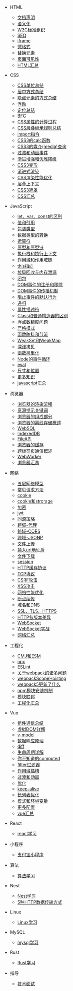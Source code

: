* HTML
  * [文档声明](HTML/文档声明.md "文档声明")
  * [语义化](HTML/语义化.md "语义化")
  * [W3C标准组织](HTML/W3C标准组织.md "W3C标准组织")
  * [SEO](HTML/SEO.md "SEO")
  * [iframe](HTML/iframe.md "iframe")
  * [微格式](HTML/微格式.md "微格式")
  * [替换元素](HTML/替换元素.md "替换元素")
  * [页面可见性](HTML/页面可见性.md "页面可见性")
  * [HTML汇总](HTML/HTML汇总.md.md "HTML汇总")

* CSS
  * [CSS单位总结](CSS/CSS单位总结.md "CSS单位总结")
  * [居中方式总结](CSS/居中方式总结.md "居中方式总结")
  * [隐藏元素的方式总结](CSS/隐藏元素的方式总结.md "隐藏元素的方式总结")
  * [浮动](CSS/浮动.md "浮动")
  * [定位总结](CSS/定位总结.md "定位总结")
  * [BFC](CSS/BFC.md "BFC")
  * [CSS属性的计算过程](CSS/CSS属性的计算过程.md "CSS属性的计算过程")
  * [CSS层叠继承规则总结](CSS/CSS层叠继承规则总结.md "CSS层叠继承规则总结")
  * [import指令](CSS/import指令.md "import指令")
  * [CSS3的calc函数](CSS/CSS3的calc函数.md "CSS3的calc函数")
  * [CSS3的媒介(media)查询](CSS/CSS3的媒介(media)查询.md "CSS3的媒介(media)查询")
  * [过渡和动画事件](CSS/过渡和动画事件.md "过渡和动画事件")
  * [渐进增强和优雅降级](CSS/渐进增强和优雅降级.md "渐进增强和优雅降级")
  * [CSS3变形](CSS/CSS3变形.md "CSS3变形")
  * [渐进式渲染](CSS/渐进式渲染.md "渐进式渲染")
  * [CSS渲染性能优化](CSS/CSS渲染性能优化.md "CSS渲染性能优化")
  * [层叠上下文](CSS/层叠上下文.md "层叠上下文")
  * [CSS3遮罩](CSS/CSS3遮罩.md "CSS3遮罩")
  * [CSS汇总](CSS/CSS汇总.md "CSS汇总")

* JavaScript
  * [let、var、const的区别](JavaScript/let、var、const的区别.md "let、var、const的区别")
  * [值和引用](JavaScript/值和引用.md "值和引用")
  * [包装类型](JavaScript/包装类型.md "包装类型")
  * [数据类型的转换](JavaScript/数据类型的转换.md "数据类型的转换")
  * [运算符](JavaScript/运算符.md "运算符")
  * [原型和原型链](JavaScript/原型和原型链.md "原型和原型链")
  * [执行栈和执行上下文](JavaScript/执行栈和执行上下文.md "执行栈和执行上下文")
  * [作用域和作用域链](JavaScript/作用域和作用域链.md "作用域和作用域链")
  * [this指向](JavaScript/this指向.md "this指向")
  * [垃圾回收与内存泄漏](JavaScript/垃圾回收与内存泄漏.md "垃圾回收与内存泄漏")
  * [闭包](JavaScript/闭包.md "闭包")
  * [DOM事件的注册和移除](JavaScript/DOM事件的注册和移除.md "DOM事件的注册和移除")
  * [DOM事件的传播机制](JavaScript/DOM事件的传播机制.md "DOM事件的传播机制")
  * [阻止事件的默认行为](JavaScript/阻止事件的默认行为.md "阻止事件的默认行为")
  * [递归](JavaScript/递归.md "递归")
  * [属性描述符](JavaScript/属性描述符.md "属性描述符")
  * [Class和普通构造器的区别](JavaScript/Class和普通构造器的区别.md "Class和普通构造器的区别")
  * [浮点数精度问题](JavaScript/浮点数精度问题.md "浮点数精度问题")
  * [严格模式](JavaScript/严格模式.md "严格模式")
  * [函数防抖和节流](JavaScript/函数防抖和节流.md "函数防抖和节流")
  * [WeakSet和WeakMap](JavaScript/WeakSet和WeakMap.md "WeakSet和WeakMap")
  * [深浅拷贝](JavaScript/深浅拷贝.md "深浅拷贝")
  * [函数柯里化](JavaScript/函数柯里化.md "函数柯里化")
  * [Node的事件循环](JavaScript/Node的事件循环.md "Node的事件循环")
  * [eval](JavaScript/eval.md "eval")
  * [尺寸和位置](JavaScript/尺寸和位置.md "尺寸和位置")
  * [更多知识](JavaScript/更多知识.md "更多知识")
  * [javascript汇总](JavaScript/javascript汇总.md "javascript汇总")

* 浏览器
  * [浏览器的渲染流程](浏览器/浏览器的渲染流程.md "浏览器的渲染流程")
  * [资源提示关键词](浏览器/资源提示关键词.md "资源提示关键词")
  * [浏览器的组成部分](浏览器/浏览器的组成部分.md "浏览器的组成部分")
  * [浏览器的离线存储概述](浏览器/浏览器的离线存储概述.md "浏览器的离线存储概述")
  * [WebSQL](浏览器/WebSQL.md "WebSQL")
  * [IndexedDB](浏览器/IndexedDB.md "IndexedDB")
  * [FileAPI](浏览器/FileAPI.md "FileAPI")
  * [浏览器的缓存](浏览器/浏览器的缓存.md "浏览器的缓存")
  * [跨标签页通信概述](浏览器/跨标签页通信概述.md "跨标签页通信概述")
  * [WebWorker](浏览器/WebWorker.md "WebWorker")
  * [浏览器汇总](浏览器/浏览器汇总.md "浏览器汇总")

* 网络
  * [五层网络模型](网络/五层网络模型.md "五层网络模型")
  * [常见请求方法](网络/常见请求方法.md "常见请求方法")
  * [cookie](网络/cookie.md "cookie")
  * [cookie和strorage](网络/cookie和strorage.md "cookie和strorage")
  * [加密](网络/加密.md "加密")
  * [jwt](网络/jwt.md "jwt")
  * [同源策略](网络/同源策略.md "同源策略")
  * [跨域-代理](网络/跨域-代理.md "跨域-代理")
  * [跨域-CORS](网络/跨域-CORS.md "跨域-CORS")
  * [跨域-JSONP](网络/跨域-JSONP.md "跨域-JSONP")
  * [文件上传](网络/文件上传.md "文件上传")
  * [输入url地址后](网络/输入url地址后.md "输入url地址后")
  * [文件下载](网络/文件下载.md "文件下载")
  * [session](网络/session.md "session")
  * [HTTP缓存协议](网络/HTTP缓存协议.md "HTTP缓存协议")
  * [TCP协议](网络/TCP协议.md "TCP协议")
  * [CSRF攻击](网络/CSRF攻击.md "CSRF攻击")
  * [XSS攻击](网络/XSS攻击.md "XSS攻击")
  * [网络性能优化](网络/网络性能优化.md "网络性能优化")
  * [断点续传](网络/断点续传.md "断点续传")
  * [域名和DNS](网络/域名和DNS.md "域名和DNS")
  * [SSL、TLS、HTTPS](网络/SSL、TLS、HTTPS.md "SSL、TLS、HTTPS")
  * [HTTP各版本差异](网络/HTTP各版本差异.md "HTTP各版本差异")
  * [WebSocket](网络/WebSocket.md "WebSocket")
  * [WebSocket实战](网络/WebSocket实战.md "WebSocket实战")
  * [网络汇总](网络/网络汇总.md "网络汇总")

* 工程化
  * [CMJ和ESM](工程化/CMJ和ESM.md "CMJ和ESM")
  * [npx](工程化/npx.md "npx")
  * [ESLint](工程化/ESLint.md "ESLint")
  * [关于webpack的诸多问题](工程化/关于webpack的诸多问题.md "关于webpack的诸多问题")
  * [webpackScopeHoisting](工程化/webpackScopeHoisting.md "webpackScopeHoisting")
  * [webpack5更新了什么](工程化/webpack5更新了什么.md "webpack5更新了什么")
  * [npm模块安装机制](工程化/npm模块安装机制.md "npm模块安装机制")
  * [模块联邦](工程化/模块联邦.md "模块联邦")
  * [工程化汇总](工程化/工程化汇总.md "工程化汇总")

* Vue
  * [组件通信总结](Vue/组件通信总结.md "组件通信总结")
  * [虚拟DOM详解](Vue/虚拟DOM详解.md "虚拟DOM详解")
  * [v-model](Vue/v-model.md "v-model")
  * [数据响应原理](Vue/数据响应原理.md "数据响应原理")
  * [diff](Vue/diff.md "diff")
  * [生命周期详解](Vue/生命周期详解.md "生命周期详解")
  * [你不知道的computed](Vue/你不知道的computed.md "你不知道的computed")
  * [filter过滤器](Vue/filter过滤器.md "filter过滤器")
  * [作用域插槽](Vue/作用域插槽.md "作用域插槽")
  * [过渡和动画](Vue/过渡和动画.md "过渡和动画")
  * [优化](Vue/优化.md "优化")
  * [keep-alive](Vue/keep-alive.md "keep-alive")
  * [长列表优化](Vue/长列表优化.md "长列表优化")
  * [模式和环境变量](Vue/模式和环境变量.md "模式和环境变量")
  * [更多配置](Vue/更多配置.md "更多配置")
  * [vue汇总](Vue/vue汇总.md "vue汇总")


* React
  * [react学习](React/react学习.md "react学习")

* 小程序
  * [支付宝小程序](小程序/支付宝小程序.md "支付宝小程序")

* 算法
  * [算法学习](算法/算法学习.md "算法学习")

* Nest
  * [Nest学习](Nest/Nest学习.md "Nest学习")
  * [5种HTTP数据传输方式](Nest/5种HTTP数据传输方式.md "5种HTTP数据传输方式")

* Linux
  * [Linux学习](Linux/Linux学习.md "Linux学习")

* MySQL
  * [mysql学习](MySQL/mysql学习.md "mysql学习")

* Rust
  * [Rust学习](Rust/Rust学习.md "Rust学习")

* 指导
  * [技术面试](指导/技术面试.md "技术面试")